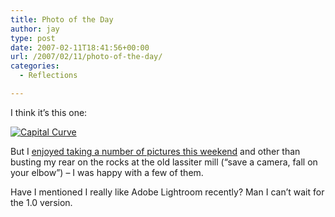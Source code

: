 ```yaml
---
title: Photo of the Day
author: jay
type: post
date: 2007-02-11T18:41:56+00:00
url: /2007/02/11/photo-of-the-day/
categories:
  - Reflections

---
```

I think it’s this one:

[![Capital Curve][1]][2]

But I [enjoyed taking a number of pictures this weekend][3] and other than busting my rear on the rocks at the old lassiter mill (“save a camera, fall on your elbow”) &#8211; I was happy with a few of them.

Have I mentioned I really like Adobe Lightroom recently? Man I can’t wait for the 1.0 version.

 [1]: http://farm1.static.flickr.com/124/386838856_f79f259d47.jpg
 [2]: http://www.flickr.com/photos/rambleon/386838856/ (Photo Sharing)
 [3]: http://www.flickr.com/photos/rambleon/archives/date-posted/2007/02/11/